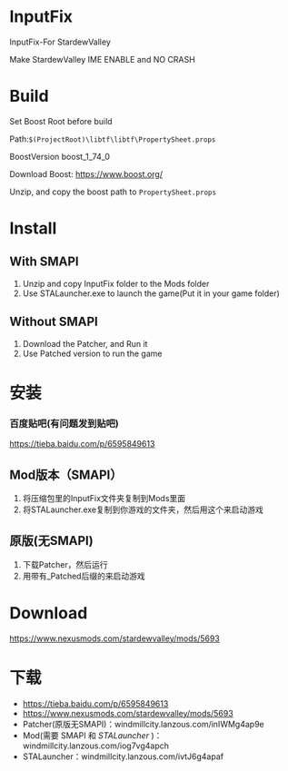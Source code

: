 # InputFix
InputFix-For StardewValley

Make StardewValley IME ENABLE and NO CRASH
# Build
Set Boost Root before build

Path:`$(ProjectRoot)\libtf\libtf\PropertySheet.props`

BoostVersion boost_1_74_0

Download Boost: https://www.boost.org/

Unzip, and copy the boost path to `PropertySheet.props`
# Install
## With SMAPI
1. Unzip and copy InputFix folder to the Mods folder
2. Use STALauncher.exe to launch the game(Put it in your game folder)
## Without SMAPI
1. Download the Patcher, and Run it
2. Use Patched version to run the game
# 安装
### 百度贴吧(有问题发到贴吧)
https://tieba.baidu.com/p/6595849613
## Mod版本（SMAPI）
1. 将压缩包里的InputFix文件夹复制到Mods里面
2. 将STALauncher.exe复制到你游戏的文件夹，然后用这个来启动游戏
## 原版(无SMAPI)
1. 下载Patcher，然后运行
2. 用带有_Patched后缀的来启动游戏
# Download
https://www.nexusmods.com/stardewvalley/mods/5693
# 下载
- https://tieba.baidu.com/p/6595849613
- https://www.nexusmods.com/stardewvalley/mods/5693
- Patcher(原版无SMAPI)：windmillcity.lanzous.com/inIWMg4ap9e
- Mod(需要 SMAPI 和 *STALauncher* )：windmillcity.lanzous.com/iog7vg4apch
- STALauncher：windmillcity.lanzous.com/ivtJ6g4apaf
